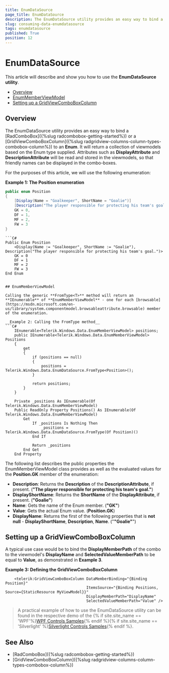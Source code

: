 ```yaml
---
title: EnumDataSource
page_title: EnumDataSource
description: The EnumDataSource utility provides an easy way to bind a control to an Enum.
slug: consuming-data-enumdatasource
tags: enumdatasource
published: True
position: 12
---
```


# EnumDataSource

This article will describe and show you how to use the **EnumDataSource utility**.

* [Overview](#overview)
* [EnumMemberViewModel](#enummemberviewmodel)
* [Setting up a GridViewComboBoxColumn](#setting-up-a-gridviewcomboboxcolumn)

## Overview

The EnumDataSource utility provides an easy way to bind a [RadComboBox]({%slug radcombobox-getting-started%}) or a [GridViewComboBoxColumn]({%slug radgridview-columns-column-types-combobox-column%}) to an **Enum**.
It will return a collection of viewmodels based on the Enum type supplied. Attributes such as **DisplayAttribute** and **DescriptionAttribute** will be read and stored in the viewmodels, so that friendly names can be displayed in the combo-boxes.

For the purposes of this article, we will use the following enumeration:

__Example 1: The Position enumeration__

```C#
public enum Position
{
	[Display(Name = "Goalkeeper", ShortName = "Goalie")]
	[Description("The player responsible for protecting his team's goal.")]
	GK = 0,
	DF = 1,
	MF = 2,
	FW = 3
}
```
```VB.NET
```C#
Public Enum Position
	<Display(Name := "Goalkeeper", ShortName := "Goalie"), Description("The player responsible for protecting his team's goal.")>
	GK = 0
	DF = 1
	MF = 2
	FW = 3
End Enum
```
```

## EnumMemberViewModel

Calling the generic **FromType<T>** method will return an **IEnumerable** of **EnumMemberViewModel** - one for each [browsable](https://msdn.microsoft.com/en-us/library/system.componentmodel.browsableattribute.browsable) member of the enumeration.

__Example 2: Calling the FromType method__
```C#
	IEnumerable<Telerik.Windows.Data.EnumMemberViewModel> positions;
    public IEnumerable<Telerik.Windows.Data.EnumMemberViewModel> Positions
    {
        get
        {
            if (positions == null)
            {
                positions = Telerik.Windows.Data.EnumDataSource.FromType<Position>();
            }

            return positions;
        }
    }
```
```VB.NET
	Private _positions As IEnumerable(Of Telerik.Windows.Data.EnumMemberViewModel)
	Public ReadOnly Property Positions() As IEnumerable(Of Telerik.Windows.Data.EnumMemberViewModel)
		Get
			If _positions Is Nothing Then
				_positions = Telerik.Windows.Data.EnumDataSource.FromType(Of Position)()
			End If

			Return _positions
		End Get
	End Property
```

The following list describes the public properties the EnumMemberViewModel class provides as well as the evaluated values for the **Position.GK** member of the enumeration:

* **Description**: Returns the **Description** of the **DescriptionAttribute**, if present. (**"The player responsible for protecting his team's goal."**)
* **DisplayShortName**: Returns the **ShortName** of the **DisplayAttribute**, if present. (**"Goalie"**)
* **Name**: Gets the name of the Enum member. (**"GK"**)
* **Value**: Gets the actual Enum value. (**Position.GK**)
* **DisplayName**: Returns the first of the following properties that is **not null** - **DisplayShortName**, **Description**, **Name**. ("**"Goalie"**")

## Setting up a GridViewComboBoxColumn

A typical use case would be to bind the **DisplayMemberPath** of the combo to the viewmodel's **DisplayName** and **SelectedValueMemberPath** to be equal to **Value**, as demonstrated in **Example 3**.

__Example 3: Defining the GridViewComboBoxColumn__

```XAML
	<telerik:GridViewComboBoxColumn DataMemberBinding="{Binding Position}"
									ItemsSource="{Binding Positions, Source={StaticResource MyViewModel}}"
									DisplayMemberPath="DisplayName"
									SelectedValueMemberPath="Value" />
```

>A practical example of how to use the EnumDataSource utility can be found in the respective demo of the {% if site.site_name == 'WPF'%}[WPF Controls Samples](https://demos.telerik.com/wpf/){% endif %}{% if site.site_name == 'Silverlight' %}[Silverlight Controls Samples](https://demos.telerik.com/silverlight/#GridView/EnumDataSource){% endif %}.

## See Also

* [RadComboBox]({%slug radcombobox-getting-started%})
* [GridViewComboBoxColumn]({%slug radgridview-columns-column-types-combobox-column%})
